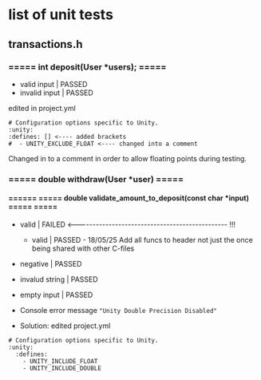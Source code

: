 # list of unit tests

## transactions.h
### ===== int deposit(User *users); =====
- valid input | PASSED
- invalid input | PASSED

edited in project.yml
```
# Configuration options specific to Unity.
:unity:
:defines: [] <---- added brackets
#  - UNITY_EXCLUDE_FLOAT <---- changed into a comment
```
Changed in to a comment in order to allow floating points during testing.

### ===== double withdraw(User *user) =====
#### ====== ===== double validate_amount_to_deposit(const char *input) ===== =====
- valid | FAILED <----------------------------------------------- !!!
  - valid | PASSED - 18/05/25 Add all funcs to header not just the once being shared with other C-files
- negative | PASSED
- invalud string | PASSED
- empty input | PASSED

- Console error message
```"Unity Double Precision Disabled"```
- Solution: edited project.yml
```
# Configuration options specific to Unity. 
:unity:
  :defines:
    - UNITY_INCLUDE_FLOAT
    - UNITY_INCLUDE_DOUBLE
```
